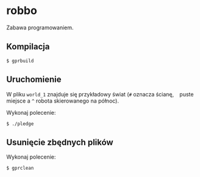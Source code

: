 # robbo
Zabawa programowaniem.

## Kompilacja

    $ gprbuild

## Uruchomienie

W pliku `world_1` znajduje się przykładowy świat (`#` oznacza ścianę, ` ` puste miejsce a `^` robota skierowanego na północ). 

Wykonaj polecenie:

    $ ./pledge

## Usunięcie zbędnych plików

Wykonaj polecenie:

    $ gprclean
  
